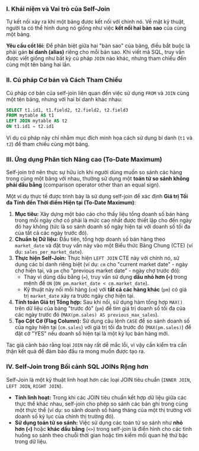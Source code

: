 ### I. Khái niệm và Vai trò của Self-Join

Tự kết nối xảy ra khi một bảng được kết nối với chính nó. Về mặt kỹ thuật, người ta có thể hình dung nó giống như việc **kết nối hai bản sao** của cùng một bảng.

**Yêu cầu cốt lõi:** Để phân biệt giữa hai "bản sao" của bảng, điều bắt buộc là phải gán **bí danh (alias)** riêng cho mỗi bản sao. Khi viết mã SQL, truy vấn được viết giống như bất kỳ cú pháp `JOIN` nào khác, nhưng tham chiếu đến cùng một tên bảng hai lần.

### II. Cú pháp Cơ bản và Cách Tham Chiếu

Cú pháp cơ bản của self-join liên quan đến việc sử dụng `FROM` và `JOIN` cùng một tên bảng, nhưng với hai bí danh khác nhau:

```sql
SELECT t1.id1, t1.field2, t2.field2, t2.field3
FROM mytable AS t1
LEFT JOIN mytable AS t2
ON t1.id1 = t2.id1
```
Ví dụ cú pháp này chỉ nhằm mục đích minh họa cách sử dụng bí danh (`t1` và `t2`) để tham chiếu cùng một bảng.

### III. Ứng dụng Phân tích Nâng cao (To-Date Maximum)

Self-join trở nên thực sự hữu ích khi người dùng muốn so sánh các hàng trong cùng một bảng với nhau, thường sử dụng một **toán tử so sánh không phải dấu bằng** (comparison operator other than an equal sign).

Một ví dụ thực tế được trình bày là sử dụng self-join để xác định **Giá trị Tối đa Tính đến Thời điểm Hiện tại (To-Date Maximum)**:

1.  **Mục tiêu:** Xây dựng một báo cáo cho thấy liệu tổng doanh số bán hàng trong mỗi ngày chợ có phải là mức cao nhất được thiết lập cho đến ngày đó hay không (tức là so sánh doanh số ngày hiện tại với doanh số tối đa của tất cả các ngày trước đó).
2.  **Chuẩn bị Dữ liệu:** Đầu tiên, tổng hợp doanh số bán hàng theo `market_date` và đặt truy vấn này vào một Biểu thức Bảng Chung (CTE) (ví dụ: `sales_per_market_date`).
3.  **Thực hiện Self-Join:** Thực hiện `LEFT JOIN` CTE này với chính nó, sử dụng các bí danh riêng biệt (ví dụ: `cm` cho "current market date" - ngày chợ hiện tại, và `pm` cho "previous market date" - ngày chợ trước đó):
    *   Thay vì dùng dấu bằng (`=`), truy vấn sử dụng **dấu nhỏ hơn (`<`)** trong mệnh đề `ON` (`ON pm.market_date < cm.market_date`).
    *   Kỹ thuật này nối mỗi hàng (`cm`) với **tất cả các hàng khác** (`pm`) có giá trị `market_date` xảy ra trước ngày chợ hiện tại.
4.  **Tính toán Giá trị Tổng hợp:** Sau khi nối, sử dụng hàm tổng hợp `MAX()` trên dữ liệu của bảng "trước đó" (`pm`) để tìm giá trị doanh số tối đa của các ngày trước đó (`MAX(pm.sales) AS previous_max_sales`).
5.  **Tạo Cột Cờ (Flag Column):** Sử dụng câu lệnh `CASE` để so sánh doanh số của ngày hiện tại (`cm.sales`) với giá trị tối đa trước đó (`MAX(pm.sales)`) để đặt cờ "YES" nếu doanh số hiện tại là một kỷ lục bán hàng mới.

Tác giả cảnh báo rằng loại `JOIN` này rất dễ mắc lỗi, vì vậy cần kiểm tra cẩn thận kết quả để đảm bảo đầu ra mong muốn được tạo ra.

### IV. Self-Join trong Bối cảnh SQL JOINs Rộng hơn

Self-Join là một kỹ thuật linh hoạt hơn các loại JOIN tiêu chuẩn (`INNER JOIN`, `LEFT JOIN`, `RIGHT JOIN`).

*   **Tính linh hoạt:** Trong khi các JOIN tiêu chuẩn kết hợp dữ liệu giữa các thực thể khác nhau, self-join cho phép so sánh các bản ghi trong cùng một thực thể (ví dụ: so sánh doanh số hàng tháng của một thị trường với doanh số kỷ lục của chính thị trường đó).
*   **Sử dụng toán tử so sánh:** Việc sử dụng các toán tử so sánh như **nhỏ hơn (`<`)** hoặc **khác dấu bằng** (`<>`) trong self-join là điển hình cho các tình huống so sánh theo chuỗi thời gian hoặc tìm kiếm mối quan hệ thứ bậc trong dữ liệu.